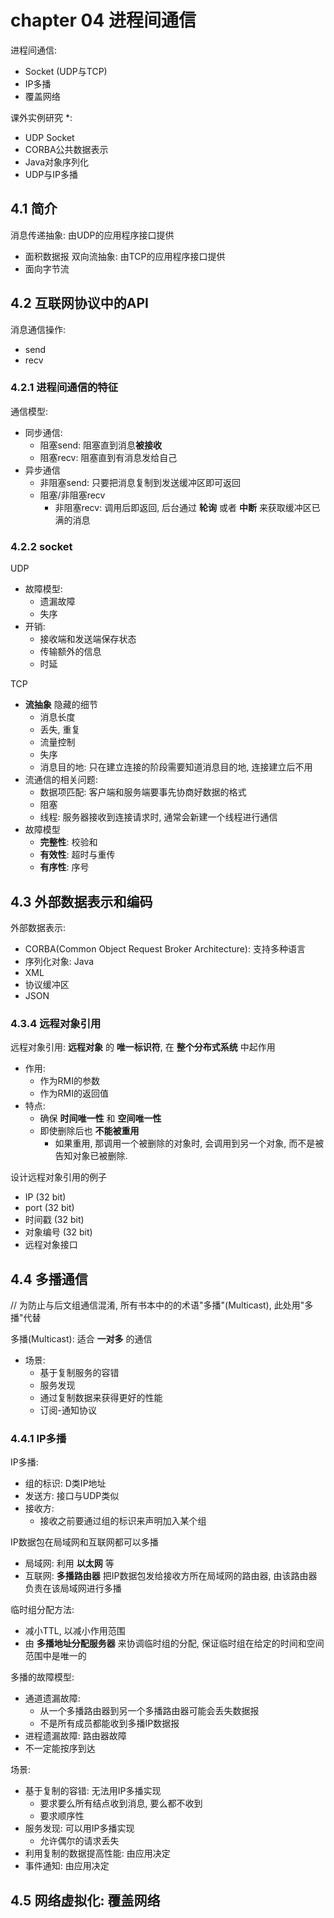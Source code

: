 # chapter 04 进程间通信

进程间通信:
* Socket (UDP与TCP)
* IP多播
* 覆盖网络

课外实例研究 *:
* UDP Socket
* CORBA公共数据表示 
* Java对象序列化
* UDP与IP多播

## 4.1 简介

消息传递抽象: 由UDP的应用程序接口提供
* 面积数据报
双向流抽象: 由TCP的应用程序接口提供
* 面向字节流

## 4.2 互联网协议中的API

消息通信操作:
* send 
* recv

### 4.2.1 进程间通信的特征

通信模型:
* 同步通信:
    * 阻塞send: 阻塞直到消息**被接收**
    * 阻塞recv: 阻塞直到有消息发给自己
* 异步通信
    * 非阻塞send: 只要把消息复制到发送缓冲区即可返回
    * 阻塞/非阻塞recv
        * 非阻塞recv: 调用后即返回, 后台通过 **轮询** 或者 **中断** 来获取缓冲区已满的消息


### 4.2.2 socket

UDP
* 故障模型:
    * 遗漏故障
    * 失序
* 开销:
    * 接收端和发送端保存状态
    * 传输额外的信息
    * 时延

TCP
* **流抽象** 隐藏的细节
    * 消息长度
    * 丢失, 重复
    * 流量控制
    * 失序
    * 消息目的地: 只在建立连接的阶段需要知道消息目的地, 连接建立后不用
* 流通信的相关问题:
    * 数据项匹配: 客户端和服务端要事先协商好数据的格式
    * 阻塞
    * 线程: 服务器接收到连接请求时, 通常会新建一个线程进行通信
* 故障模型
    * **完整性**: 校验和
    * **有效性**: 超时与重传
    * **有序性**: 序号


## 4.3 外部数据表示和编码

外部数据表示:
* CORBA(Common Object Request Broker Architecture): 支持多种语言
* 序列化对象: Java
* XML
* 协议缓冲区
* JSON

### 4.3.4 远程对象引用 

远程对象引用: **远程对象** 的 **唯一标识符**, 在 **整个分布式系统** 中起作用
* 作用:
    * 作为RMI的参数
    * 作为RMI的返回值
* 特点:
    * 确保 **时间唯一性** 和 **空间唯一性**
    * 即使删除后也 **不能被重用**
        * 如果重用, 那调用一个被删除的对象时, 会调用到另一个对象, 而不是被告知对象已被删除.

设计远程对象引用的例子
* IP (32 bit)
* port (32 bit)
* 时间戳 (32 bit)
* 对象编号 (32 bit)
* 远程对象接口

## 4.4 多播通信

// 为防止与后文组通信混淆, 所有书本中的的术语"多播"(Multicast), 此处用"多播"代替

多播(Multicast): 适合 **一对多** 的通信
* 场景:
    * 基于复制服务的容错
    * 服务发现
    * 通过复制数据来获得更好的性能
    * 订阅-通知协议


### 4.4.1 IP多播

IP多播:
* 组的标识: D类IP地址
* 发送方: 接口与UDP类似
* 接收方: 
    * 接收之前要通过组的标识来声明加入某个组

IP数据包在局域网和互联网都可以多播
* 局域网: 利用 **以太网** 等
* 互联网: **多播路由器** 把IP数据包发给接收方所在局域网的路由器, 由该路由器负责在该局域网进行多播
    
临时组分配方法:
* 减小TTL, 以减小作用范围
* 由 **多播地址分配服务器** 来协调临时组的分配, 保证临时组在给定的时间和空间范围中是唯一的

多播的故障模型:
* 通道遗漏故障: 
    * 从一个多播路由器到另一个多播路由器可能会丢失数据报
    * 不是所有成员都能收到多播IP数据报
* 进程遗漏故障: 路由器故障
* 不一定能按序到达

场景:
* 基于复制的容错: 无法用IP多播实现
    * 要求要么所有结点收到消息, 要么都不收到
    * 要求顺序性
* 服务发现: 可以用IP多播实现
    * 允许偶尔的请求丢失
* 利用复制的数据提高性能: 由应用决定
* 事件通知: 由应用决定

## 4.5 网络虚拟化: 覆盖网络
